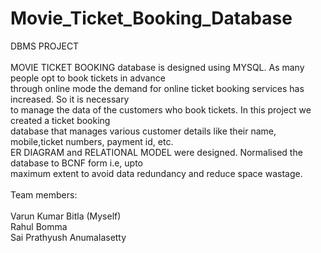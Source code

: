 # Movie_Ticket_Booking_Database<br/>
DBMS PROJECT <br />
<br/>
MOVIE TICKET BOOKING database is designed using MYSQL. As many people opt to book tickets in advance <br/>
through online mode the demand for online ticket booking services has increased. So it is necessary <br/>
to manage the data of the customers who book tickets. In this project we created a ticket booking <br/> 
database that manages various customer details like their name, mobile,ticket numbers, payment id, etc.<br/>
ER DIAGRAM and RELATIONAL MODEL were designed. Normalised the database to BCNF form i.e, upto <br/> 
maximum extent to avoid data redundancy and reduce space wastage.<br/>  
Team members:<br/>
<br/>
Varun Kumar Bitla (Myself) <br/>
Rahul Bomma <br/>
Sai Prathyush Anumalasetty
